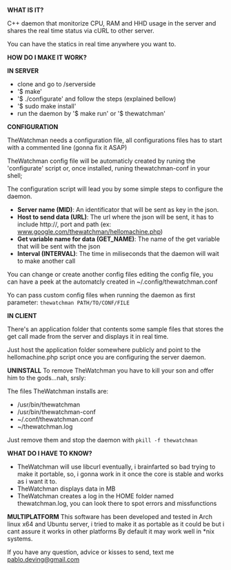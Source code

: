 **WHAT IS IT?**

C++ daemon that monitorize CPU, RAM and HHD usage in the server and shares the real time status via cURL to other server.

You can have the statics in real time anywhere you want to.

**HOW DO I MAKE IT WORK?**

**IN SERVER**

* clone and go to /serverside
* '$ make'
* '$ ./configurate' and follow the steps (explained bellow)
* '$ sudo make install'
* run the daemon by '$ make run' or '$ thewatchman'

**CONFIGURATION**

TheWatchman needs a configuration file, all configurations files has to start with a commented line (gonna fix it ASAP)

TheWatchman config file will be automaticly created by runing the 'configurate' script or, once installed, runing thewatchman-conf in your shell;

The configuration script will lead you by some simple steps to configure the daemon.

* **Server name (MID)**: An identificator that will be sent as key in the json.
* **Host to send data (URL)**: The url where the json will be sent, it has to include http://, port and path (ex: www.google.com/thewatchman/hellomachine.php)
* **Get variable name for data (GET_NAME)**: The name of the get variable that will be sent with the json
* **Interval (INTERVAL)**: The time in miliseconds that the daemon will wait to make another call

You can change or create another config files editing the config file, you can have a peek at the automatcly created in ~/.config/thewatchman.conf

Yo can pass custom config files when running the daemon as first parameter:
`thewatchman PATH/TO/CONF/FILE`

**IN CLIENT**

There's an application folder that contents some sample files that stores the get call made from the server and displays it in real time.

Just host the application folder somewhere publicly and point to the hellomachine.php script once you are configuring the server daemon.

**UNINSTALL**
To remove TheWatchman you have to kill your son and offer him to the gods...nah, srsly:

The files TheWatchman installs are:
* /usr/bin/thewatchman
* /usr/bin/thewatchman-conf
* ~/.conf/thewatchman.conf
* ~/thewatchman.log

Just remove them and stop the daemon with
`pkill -f thewatchman`

**WHAT DO I HAVE TO KNOW?**
* TheWatchman will use libcurl eventually, i brainfarted so bad trying to make it portable, so, i gonna work in it once the core is stable and works as i want it to.
* TheWatchman displays data in MB
* TheWatchman creates a log in the HOME folder named thewatchman.log, you can look there to spot errors and missfunctions

**MULTIPLATFORM**
This software has been developed and tested in Arch linux x64 and Ubuntu server, i tried to make it as portable as it could be but i cant assure it works in other platforms
By default it may work well in \*nix systems.

If you have any question, advice or kisses to send, text me pablo.deving@gmail.com
